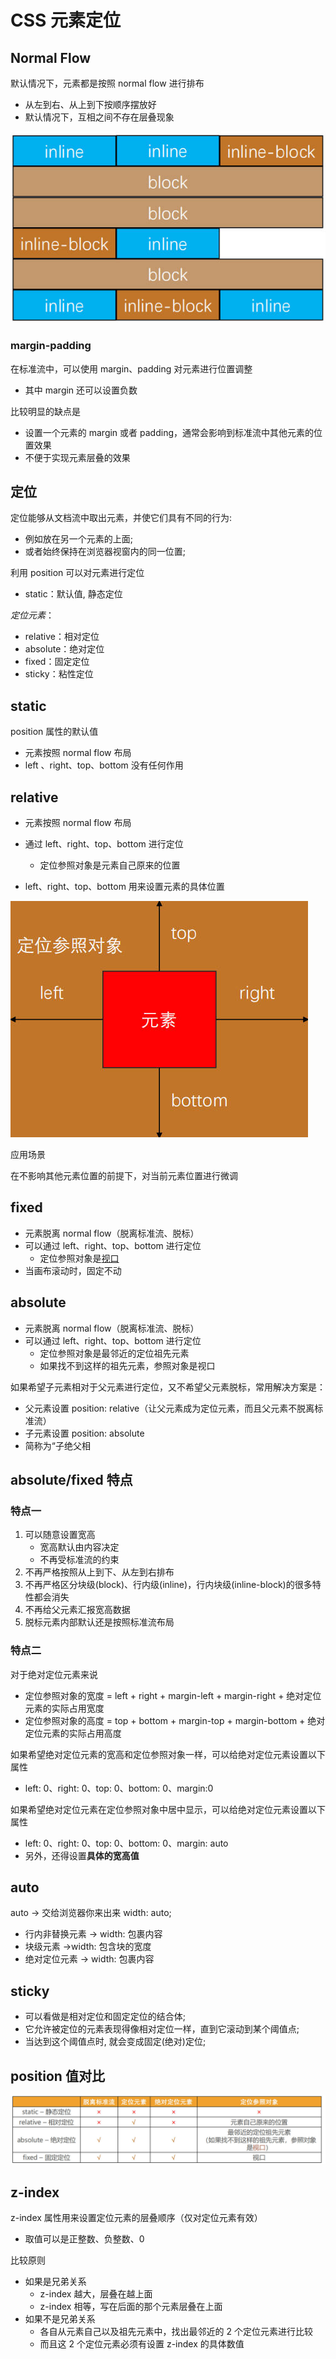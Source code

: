 # CSS 元素定位

## Normal Flow

默认情况下，元素都是按照 normal flow 进行排布

- 从左到右、从上到下按顺序摆放好
- 默认情况下，互相之间不存在层叠现象

![normal-flow](/img/web/css/position/normal-flow.jpg)

### margin-padding

在标准流中，可以使用 margin、padding 对元素进行位置调整

- 其中 margin 还可以设置负数

比较明显的缺点是

- 设置一个元素的 margin 或者 padding，通常会影响到标准流中其他元素的位置效果
- 不便于实现元素层叠的效果

## 定位

定位能够从文档流中取出元素，并使它们具有不同的行为:

- 例如放在另一个元素的上面;
- 或者始终保持在浏览器视窗内的同一位置;

利用 position 可以对元素进行定位

- static：默认值, 静态定位

_定位元素_：

- relative：相对定位
- absolute：绝对定位
- fixed：固定定位
- sticky：粘性定位

## static

position 属性的默认值

- 元素按照 normal flow 布局
- left 、right、top、bottom 没有任何作用

## relative

- 元素按照 normal flow 布局

- 通过 left、right、top、bottom 进行定位

  - 定位参照对象是元素自己原来的位置

- left、right、top、bottom 用来设置元素的具体位置

![relative](/img/web/css/position/relative.jpg)

应用场景

在不影响其他元素位置的前提下，对当前元素位置进行微调

## fixed

- 元素脱离 normal flow（脱离标准流、脱标）
- 可以通过 left、right、top、bottom 进行定位
  - 定位参照对象是[视口](/blog/web/#画布和视口)
- 当画布滚动时，固定不动

## absolute

- 元素脱离 normal flow（脱离标准流、脱标）
- 可以通过 left、right、top、bottom 进行定位
  - 定位参照对象是最邻近的定位祖先元素
  - 如果找不到这样的祖先元素，参照对象是视口

如果希望子元素相对于父元素进行定位，又不希望父元素脱标，常用解决方案是：

- 父元素设置 position: relative（让父元素成为定位元素，而且父元素不脱离标准流）
- 子元素设置 position: absolute
- 简称为“子绝父相

## absolute/fixed 特点

### 特点一

1. 可以随意设置宽高
   - 宽高默认由内容决定
   - 不再受标准流的约束
2. 不再严格按照从上到下、从左到右排布
3. 不再严格区分块级(block)、行内级(inline)，行内块级(inline-block)的很多特性都会消失
4. 不再给父元素汇报宽高数据
5. 脱标元素内部默认还是按照标准流布局

### 特点二

对于绝对定位元素来说

- 定位参照对象的宽度 = left + right + margin-left + margin-right + 绝对定位元素的实际占用宽度
- 定位参照对象的高度 = top + bottom + margin-top + margin-bottom + 绝对定位元素的实际占用高度

如果希望绝对定位元素的宽高和定位参照对象一样，可以给绝对定位元素设置以下属性

- left: 0、right: 0、top: 0、bottom: 0、margin:0

如果希望绝对定位元素在定位参照对象中居中显示，可以给绝对定位元素设置以下属性

- left: 0、right: 0、top: 0、bottom: 0、margin: auto
- 另外，还得设置**具体的宽高值**

## auto

auto -> 交给浏览器你来出来
width: auto;

- 行内非替换元素 -> width: 包裹内容
- 块级元素 ->width: 包含块的宽度
- 绝对定位元素 -> width: 包裹内容

## sticky

- 可以看做是相对定位和固定定位的结合体;
- 它允许被定位的元素表现得像相对定位一样，直到它滚动到某个阈值点;
- 当达到这个阈值点时, 就会变成固定(绝对)定位;

## position 值对比

![position](/img/web/css/position/position.jpg)

## z-index

z-index 属性用来设置定位元素的层叠顺序（仅对定位元素有效）

- 取值可以是正整数、负整数、0

比较原则

- 如果是兄弟关系
  - z-index 越大，层叠在越上面
  - z-index 相等，写在后面的那个元素层叠在上面
- 如果不是兄弟关系
  - 各自从元素自己以及祖先元素中，找出最邻近的 2 个定位元素进行比较
  - 而且这 2 个定位元素必须有设置 z-index 的具体数值
